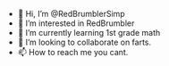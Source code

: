 - 👋 Hi, I’m @RedBrumblerSimp
- 👀 I’m interested in RedBrumbler
- 🌱 I’m currently learning 1st grade math
- 💞️ I’m looking to collaborate on farts.
- 📫 How to reach me you cant.

<!---
RedBrumblerSimp/RedBrumblerSimp is a ✨ special ✨ repository because its `README.md` (this file) appears on your GitHub profile.
You can click the Preview link to take a look at your changes.
--->
